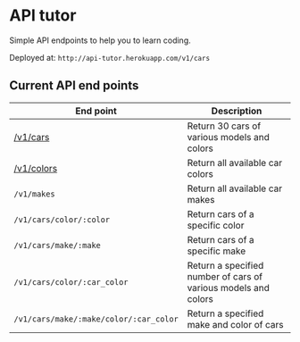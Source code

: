 # API tutor

Simple API endpoints to help you to learn coding.

Deployed at: `http://api-tutor.herokuapp.com/v1/cars`

## Current API end points

| End point      |    Description       |
|----------------|----------------------|
| [/v1/cars](http://api-tutor.herokuapp.com/v1/cars)       | Return 30 cars of various models and colors                      |
| [/v1/colors](http://api-tutor.herokuapp.com/v1/colors)       | Return all available car colors|
| `/v1/makes`       | Return all available car makes|
| `/v1/cars/color/:color`       | Return  cars of a specific color |
| `/v1/cars/make/:make`       | Return  cars of a specific make |
| `/v1/cars/color/:car_color`       | Return a specified number of cars of various models and colors |
| `/v1/cars/make/:make/color/:car_color`       | Return a specified make and color of cars|
